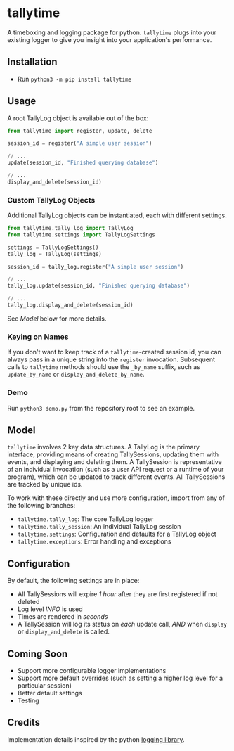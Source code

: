 # tallytime

A timeboxing and logging package for python. `tallytime` plugs into your existing logger to give you insight into your application's performance.

## Installation

- Run `python3 -m pip install tallytime`

## Usage

A root TallyLog object is available out of the box:

```python
from tallytime import register, update, delete

session_id = register("A simple user session")

// ...
update(session_id, "Finished querying database")

// ...
display_and_delete(session_id)
```

### Custom TallyLog Objects

Additional TallyLog objects can be instantiated, each with different settings.

```python
from tallytime.tally_log import TallyLog
from tallytime.settings import TallyLogSettings

settings = TallyLogSettings()
tally_log = TallyLog(settings)

session_id = tally_log.register("A simple user session")

// ...
tally_log.update(session_id, "Finished querying database")

// ...
tally_log.display_and_delete(session_id)
```

See _Model_ below for more details.

### Keying on Names

If you don't want to keep track of a `tallytime`-created session id, you can always pass in a unique string into the `register` invocation. Subsequent calls to `tallytime` methods should use the `_by_name` suffix, such as `update_by_name` or `display_and_delete_by_name`.

### Demo

Run `python3 demo.py` from the repository root to see an example.

## Model

`tallytime` involves 2 key data structures. A TallyLog is the primary interface, providing means of creating TallySessions, updating them with events, and displaying and deleting them. A TallySession is representative of an individual invocation (such as a user API request or a runtime of your program), which can be updated to track different events. All TallySessions are tracked by unique ids.

To work with these directly and use more configuration, import from any of the following branches:

- `tallytime.tally_log`: The core TallyLog logger
- `tallytime.tally_session`: An individual TallyLog session
- `tallytime.settings`: Configuration and defaults for a TallyLog object
- `tallytime.exceptions`: Error handling and exceptions

## Configuration

By default, the following settings are in place:

- All TallySessions will expire _1 hour_ after they are first registered if not deleted
- Log level _INFO_ is used
- Times are rendered in _seconds_
- A TallySession will log its status on _each_ update call, _AND_ when `display` or `display_and_delete` is called.

## Coming Soon

- Support more configurable logger implementations
- Support more default overrides (such as setting a higher log level for a particular session)
- Better default settings
- Testing

## Credits

Implementation details inspired by the python [logging library](https://docs.python.org/3/library/logging.html).
